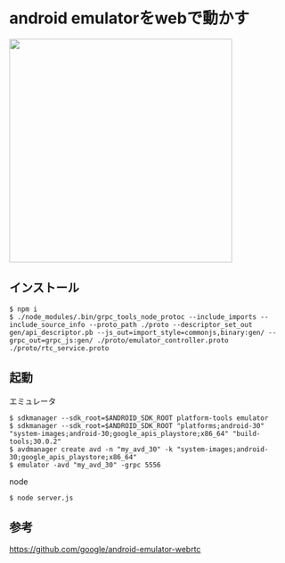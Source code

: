 # android emulatorをwebで動かす

<img src="https://user-images.githubusercontent.com/12981948/120243013-5c5c2d00-c2a1-11eb-9055-062651302c4f.gif" width="400">

## インストール

```
$ npm i
$ ./node_modules/.bin/grpc_tools_node_protoc --include_imports --include_source_info --proto_path ./proto --descriptor_set_out gen/api_descriptor.pb --js_out=import_style=commonjs,binary:gen/ --grpc_out=grpc_js:gen/ ./proto/emulator_controller.proto ./proto/rtc_service.proto
```

## 起動

エミュレータ
```
$ sdkmanager --sdk_root=$ANDROID_SDK_ROOT platform-tools emulator
$ sdkmanager --sdk_root=$ANDROID_SDK_ROOT "platforms;android-30" "system-images;android-30;google_apis_playstore;x86_64" "build-tools;30.0.2"
$ avdmanager create avd -n "my_avd_30" -k "system-images;android-30;google_apis_playstore;x86_64"
$ emulator -avd "my_avd_30" -grpc 5556
```

node
```
$ node server.js
```

## 参考

https://github.com/google/android-emulator-webrtc
